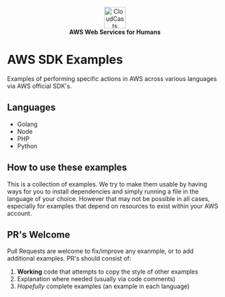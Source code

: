 <p style="text-align:center;">
    <a href="https://cloudcasts.io" target="_blank">
      <img alt="CloudCasts" width="50" src="https://cloudcasts.io/logo.svg">
    </a><br>
    <strong>AWS Web Services for Humans</strong>
</p>

# AWS SDK Examples

Examples of performing specific actions in AWS across various languages via AWS official SDK's.

## Languages

* Golang
* Node
* PHP
* Python

## How to use these examples

This is a collection of examples. We try to make them usable by having ways for you to install dependencies and simply running a file in the language of your choice. However that may not be possible in all cases, especially for examples that depend on resources to exist within your AWS account.

## PR's Welcome

Pull Requests are welcome to fix/improve any exanmple, or to add additional examples. PR's should consist of:

1. **Working** code that attempts to copy the style of other examples
2. Explanation where needed (usually via code comments)
3. *Hopefully* complete examples (an example in each language)